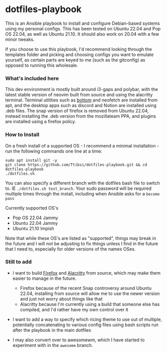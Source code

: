 # dotfiles-playbook

This is an Ansible playbook to install and configure Debian-based systems using my personal configs. This has been tested on Ubuntu 22.04 and Pop OS 22.04, as well as Ubuntu 21.10. It should also work on 20.04 with a few minor tweaks.

If you choose to use this playbook, I'd recommend looking through the templates folder and picking and choosing configs you want to emulate yourself, as certain parts are keyed to me (such as the gitconfig) as opposed to running this wholesale. 

<Screenshot here>

### What's included here

This dev environment is mostly built around i3-gaps and polybar, with the latest stable version of neovim built from source and using the alacritty terminal. Terminal utilities such as [bottom](https://github.com/ClementTsang/bottom) and neofetch are installed from apt, and the desktop apps such as discord and Notion are installed using .deb files. The snap version of firefox is removed from Ubuntu 22.04, instead installing the .deb version from the mozillateam PPA, and plugins are installed using a firefox policy.
 
### How to Install

 On a fresh install of a supported OS - I recommend a minimal installation - run the following commands one line at a time:
 
 ```
 sudo apt install git -y
 git clone https://github.com/Ttibsi/dotfiles-playbook.git && cd dotfiles-playbook
 ./dotfiles.sh
 ```
 
 You can also specify a different branch with the dotfiles bash file to switch to. IE `./dotfiles.sh test_branch`. Your sudo password will be required multiple times through the install, including when Ansible asks for a `become pass` 
 
 Currently supported OS's
 - Pop OS 22.04 Jammy
 - Ubuntu 22.04 Jammy
 - Ubuntu 21.10 Impish
 
 Note that while these OS's are listed as "supported", things may break in the future and I will not be adjusting to fix things unless I find in the future that I need to, especially for older versions of the names OSes.

### Still to add
 - I want to build [Firefox](https://firefox-source-docs.mozilla.org/setup/linux_build.html) and [Alacritty](https://github.com/alacritty/alacritty/blob/master/INSTALL.md) from source, which may make them easier to manage in the future.
    - Firefox because of the recent Snap controversy around Ubuntu 22.04, installing from source will allow me to use the newer version and just not worry about things like that
    - Alacritty because I'm currently using a build that someone else has compiled, and I'd rather have my own control over it
 
 - I want to add a way to specify which ricing theme to use out of multiple, potentially concatenating to various config files using bash scripts run after the playbook in the main dotfiles 
 - I may also convert over to awesomewm, which I have started to experiment with in the `awesome` branch.
